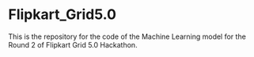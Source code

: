 # Flipkart_Grid5.0
This is the repository for the code of the Machine Learning model for the Round 2 of Flipkart Grid 5.0 Hackathon.
